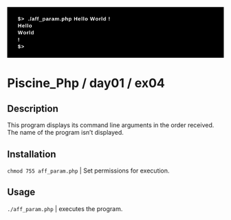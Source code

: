 <img src="../../resources/images/aff_param.png" width="1200">

# Piscine_Php / day01 / ex04

## Description
This program displays its command line arguments in the order received. The name of the program isn’t displayed.

## Installation
`chmod 755 aff_param.php` | Set permissions for execution.

## Usage
`./aff_param.php` | executes the program.
